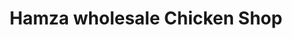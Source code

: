 ---
title: "Hamza wholesale Chicken Shop"
url: /karachi/hamza-wholesale-chicken-shop/
shop: butcher
---